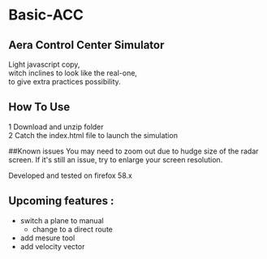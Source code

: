 # Basic-ACC
## Aera Control Center Simulator
Light javascript copy,  
witch inclines to look like the real-one,  
to give extra practices possibility.

## How To Use
1 Download and unzip folder  
2 Catch the index.html file to launch the simulation  

##Known issues
  You may need to zoom out due to hudge size of the radar screen.
  If it's still an issue, try to enlarge your screen resolution.
  
  Developed and tested on firefox 58.x

## Upcoming features :
- switch a plane to manual   
  - change to a direct route  
- add mesure tool  
- add velocity vector  
